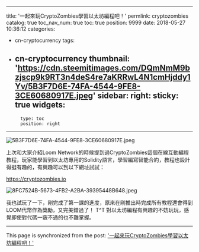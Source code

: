 
---
title: '一起來玩CryptoZombies學習以太坊編程吧！'
permlink: cryptozombies
catalog: true
toc_nav_num: true
toc: true
position: 9999
date: 2018-05-27 10:36:12
categories:
- cn-cryptocurrency
tags:
- cn-cryptocurrency
thumbnail: 'https://cdn.steemitimages.com/DQmNmM9bzjscp9k9RT3n4deS4re7aKRRwL4N1cmHjddy1Yv/5B3F7D6E-74FA-4544-9FE8-3CE60680917E.jpeg'
sidebar:
    right:
        sticky: true
widgets:
    -
        type: toc
        position: right
---


![5B3F7D6E-74FA-4544-9FE8-3CE60680917E.jpeg](https://cdn.steemitimages.com/DQmNmM9bzjscp9k9RT3n4deS4re7aKRRwL4N1cmHjddy1Yv/5B3F7D6E-74FA-4544-9FE8-3CE60680917E.jpeg)

上次和大家介紹Loom Network的時候提到過CryptoZombies這個在線互動編程教程，玩家能學習到以太坊專用的Solidity語言，學習編寫智能合約，教程也設計得挺有趣的，有興趣可以到以下網址試試：

https://cryptozombies.io

![8FC7524B-5673-4FB2-A2BA-39395448B648.jpeg](https://cdn.steemitimages.com/DQmWstag45q9WK5GtgPVXofBuVNE4aiRGs2RMPG2UZUkopk/8FC7524B-5673-4FB2-A2BA-39395448B648.jpeg)

我也試玩了一下，剛完成了第一課的進度，原來在剛推出時完成所有教程還會得到LOOM代幣作為奬勵，又完美錯過了！ T^T 對以太坊編程有興趣的不妨玩玩，感覺即使對代碼一竅不通的也不難掌握。

- - -

This page is synchronized from the post: ['一起來玩CryptoZombies學習以太坊編程吧！'](https://steemit.com/@htliao/cryptozombies)

